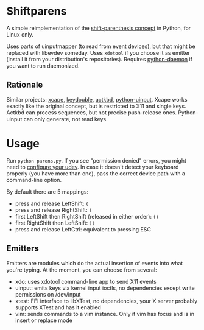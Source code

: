 # Shiftparens

A simple reimplementation of the [shift-parenthesis concept](http://stevelosh.com/blog/2012/10/a-modern-space-cadet/#shift-parentheses) in Python, for Linux only.

Uses parts of uinputmapper (to read from event devices), but that might be replaced with libevdev someday. 
Uses `xdotool` if you choose it as emitter (install it from your distribution's repositories). Requires [python-daemon](https://pypi.python.org/pypi/python-daemon/) if you want to run daemonized.

## Rationale

Similar projects: [xcape](http://github.com/alols/xcape), [keydouble](http://github.com/baskerville/keydouble), [actkbd](http://users.softlab.ece.ntua.gr/~thkala/projects/actkbd/), [python-uinput](http://tjjr.fi/sw/python-uinput). Xcape works exactly like the original concept, but is restricted to X11 and single keys. Actkbd can process sequences, but not precise push-release ones. Python-uinput can only generate, not read keys.

# Usage

Run `python parens.py`. If you see "permission denied" errors, you might need to [configure your udev](/../../wiki/UDev-setup). In case it doesn't detect your keyboard properly (you have more than one), pass the correct device path with a command-line option.


By default there are 5 mappings:

* press and release LeftShift: `(`
* press and release RightShift: `)`
* first LeftShift then RightShift (released in either order): `()`
* first RightShift then LeftShift: `)(`
* press and release LeftCtrl: equivalent to pressing ESC

## Emitters

Emitters are modules which do the actual insertion of events into what you're typing. At the moment, you can choose from several:

* xdo: uses xdotool command-line app to send X11 events
* uinput: emits keys via kernel input ioctls, no dependencies except write permissions on /dev/input
* xtest: FFI interface to libXTest, no dependencies, your X server probably supports XTest and has it enabled
* vim: sends commands to a vim instance. Only if vim has focus and is in insert or replace mode

